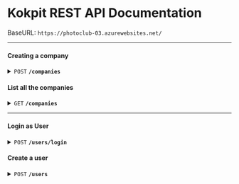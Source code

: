 # Kokpit REST API Documentation

BaseURL: ``https://photoclub-03.azurewebsites.net/``

------------------------------------------

#### Creating a company
<details>
 <summary><code>POST</code> <code><b>/companies</b></code></summary>

##### Parameters
> ```json 
> {
>	"name": "company name",
>	"bannerImage": "placeholder"
>}
> ```


##### Responses

> | http code     | content-type                      | response                                                            |
> |---------------|-----------------------------------|---------------------------------------------------------------------|
> | `201`         | `text/plain;charset=UTF-8`        | `Configuration created successfully`                                
> | `405`         | `text/html;charset=utf-8`         | None                                                                |

##### Example cURL

> ```bash
>  curl -X POST https://photoclub-03.azurewebsites.net/companies -H "Content-Type: >application/json" --data-binary @- <<DATA
>{
>	"name": "empresa teste",
>	"bannerImage": "placeholder"
>}
> ```

</details>

#### List all the companies

<details>
 <summary><code>GET</code> <code><b>/companies</b></code></summary>

##### Parameters

> None

##### Responses

> | http code     | content-type                      | response                                                            |
> |---------------|-----------------------------------|---------------------------------------------------------------------|
> | `200`         | `text/plain;charset=UTF-8`        | JSON Objects  |

##### Example cURL

> ```bash
>  curl -X GET https://photoclub-03.azurewebsites.net/companies 
> ```

</details>

---------------------

#### Login as User
<details>
 <summary><code>POST</code> <code><b>/users/login</b></code></summary>

##### Parameters
>```json
>{
>	"email": "email@email.com",
>	"password": "password"
>}
>```

##### Responses

> | http code     | content-type                      | response                                                            |
> |---------------|-----------------------------------|---------------------------------------------------------------------|
> | `200`         | `application/json`        | JSON Object              |
> | `404`         | `text/plain;charset=UTF-8`      | `User not found`      |
>  | `401`         | `text/plain;charset=UTF-8`      | `Invalid credentials`      |
>  | `500` | `text/plain;charset=UTF-8` | `Internal Error` |

##### Example cURL

> ```bash
>  curl -X POST https://photoclub-03.azurewebsites.net/users -H "Content-Type:
>  application/json" --data-binary @- <<DATA
> {
>	"email": "email@email.com",
>	"name": "Complete Name",
>	"role": "Gerente de Portfólio || Gerente de Projetos || Funcionário",
>	"password": "password",
>	"companyId": 0 
>}
> ```

</details>

#### Create a user
<details>
 <summary><code>POST</code> <code><b>/users</b></code></summary>

##### Parameters
>```json
>{
>	"email": "email@email.com",
>	"name": "Complete Name",
>	"role": "Gerente de Portfólio || Gerente de Projetos || Funcionário",
>	"password": "password",
>	"companyId": 0 
>}
>```

##### Responses

> | http code     | content-type                      | response                                                            |
> |---------------|-----------------------------------|---------------------------------------------------------------------|
> | `200`         | `tapplication/json`        | JSON Object                                                       |
> | `400`         | `text/plain;charset=UTF-8`        | `Bad request`                            |

##### Example cURL

> ```bash
>  curl -X POST https://photoclub-03.azurewebsites.net/users -H "Content-Type:
>  application/json" --data-binary @- <<DATA
> {
>	"email": "email@email.com",
>	"name": "Complete Name",
>	"role": "Gerente de Portfólio || Gerente de Projetos || Funcionário",
>	"password": "password",
>	"companyId": 0 
>}
> ```

</details>
